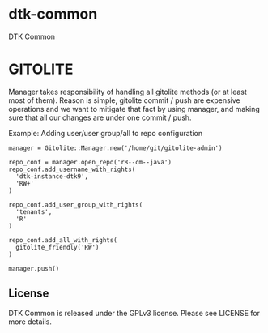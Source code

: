 dtk-common
==========

DTK Common


GITOLITE
=========

Manager takes responsibility of handling all gitolite methods (or at least most of them). Reason is simple, gitolite commit / push are expensive operations and we want to mitigate that fact by using manager, and making sure that all our changes are under one commit / push.


Example: Adding user/user group/all to repo configuration

    manager = Gitolite::Manager.new('/home/git/gitolite-admin')

    repo_conf = manager.open_repo('r8--cm--java')
    repo_conf.add_username_with_rights(
      'dtk-instance-dtk9', 
      'RW+'
    )

    repo_conf.add_user_group_with_rights(
      'tenants', 
      'R'
    )

    repo_conf.add_all_with_rights(
      gitolite_friendly('RW')
    )

    manager.push()


License
----------------------
DTK Common is released under the GPLv3 license. Please see LICENSE for more details.
